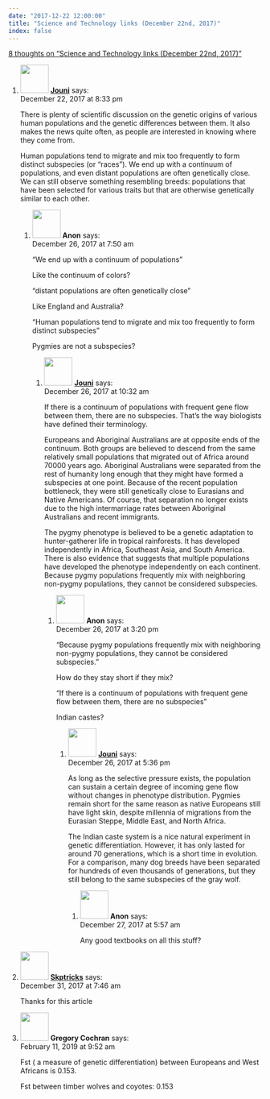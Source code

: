 ```yaml
---
date: "2017-12-22 12:00:00"
title: "Science and Technology links (December 22nd, 2017)"
index: false
---
```


[8 thoughts on &ldquo;Science and Technology links (December 22nd, 2017)&rdquo;](/lemire/blog/2017/12-22-science-and-technology-links-december-22nd-2017)

<ol class="comment-list">
<li id="comment-293867" class="comment even thread-even depth-1 parent">
<div class="comment-author vcard">
<img alt src="https://secure.gravatar.com/avatar/8af88bac916c9bf3f45831c114d30b0e?s=56&#038;d=mm&#038;r=g" srcset="https://secure.gravatar.com/avatar/8af88bac916c9bf3f45831c114d30b0e?s=112&#038;d=mm&#038;r=g 2x" class="avatar avatar-56 photo" height="56" width="56" decoding="async" /> <b class="fn"><a href="http://iki.fi/jouni.siren/" class="url" rel="ugc external nofollow">Jouni</a></b> <span class="says">says:</span> </div>
<div class="comment-metadata"><time datetime="2017-12-22T20:33:43+00:00">December 22, 2017 at 8:33 pm</time></a> </div>
<div class="comment-content">
<p>There is plenty of scientific discussion on the genetic origins of various human populations and the genetic differences between them. It also makes the news quite often, as people are interested in knowing where they come from.</p>
<p>Human populations tend to migrate and mix too frequently to form distinct subspecies (or &ldquo;races&rdquo;). We end up with a continuum of populations, and even distant populations are often genetically close. We can still observe something resembling breeds: populations that have been selected for various traits but that are otherwise genetically similar to each other.</p>
</div>
<ol class="children">
<li id="comment-294038" class="comment odd alt depth-2 parent">
<div class="comment-author vcard">
<img alt src="https://secure.gravatar.com/avatar/f256678460c5afe31bdab98049fcde6f?s=56&#038;d=mm&#038;r=g" srcset="https://secure.gravatar.com/avatar/f256678460c5afe31bdab98049fcde6f?s=112&#038;d=mm&#038;r=g 2x" class="avatar avatar-56 photo" height="56" width="56" decoding="async" /> <b class="fn">Anon</b> <span class="says">says:</span> </div>
<div class="comment-metadata"><time datetime="2017-12-26T07:50:51+00:00">December 26, 2017 at 7:50 am</time></a> </div>
<div class="comment-content">
<p>&ldquo;We end up with a continuum of populations&rdquo;</p>
<p>Like the continuum of colors?</p>
<p>&ldquo;distant populations are often genetically close&rdquo;</p>
<p>Like England and Australia?</p>
<p>&ldquo;Human populations tend to migrate and mix too frequently to form distinct subspecies&rdquo;</p>
<p>Pygmies are not a subspecies?</p>
</div>
<ol class="children">
<li id="comment-294040" class="comment even depth-3 parent">
<div class="comment-author vcard">
<img alt src="https://secure.gravatar.com/avatar/8af88bac916c9bf3f45831c114d30b0e?s=56&#038;d=mm&#038;r=g" srcset="https://secure.gravatar.com/avatar/8af88bac916c9bf3f45831c114d30b0e?s=112&#038;d=mm&#038;r=g 2x" class="avatar avatar-56 photo" height="56" width="56" loading="lazy" decoding="async" /> <b class="fn"><a href="http://iki.fi/jouni.siren/" class="url" rel="ugc external nofollow">Jouni</a></b> <span class="says">says:</span> </div>
<div class="comment-metadata"><time datetime="2017-12-26T10:32:15+00:00">December 26, 2017 at 10:32 am</time></a> </div>
<div class="comment-content">
<p>If there is a continuum of populations with frequent gene flow between them, there are no subspecies. That&rsquo;s the way biologists have defined their terminology.</p>
<p>Europeans and Aboriginal Australians are at opposite ends of the continuum. Both groups are believed to descend from the same relatively small populations that migrated out of Africa around 70000 years ago. Aboriginal Australians were separated from the rest of humanity long enough that they might have formed a subspecies at one point. Because of the recent population bottleneck, they were still genetically close to Eurasians and Native Americans. Of course, that separation no longer exists due to the high intermarriage rates between Aboriginal Australians and recent immigrants.</p>
<p>The pygmy phenotype is believed to be a genetic adaptation to hunter-gatherer life in tropical rainforests. It has developed independently in Africa, Southeast Asia, and South America. There is also evidence that suggests that multiple populations have developed the phenotype independently on each continent. Because pygmy populations frequently mix with neighboring non-pygmy populations, they cannot be considered subspecies.</p>
</div>
<ol class="children">
<li id="comment-294047" class="comment odd alt depth-4 parent">
<div class="comment-author vcard">
<img alt src="https://secure.gravatar.com/avatar/f256678460c5afe31bdab98049fcde6f?s=56&#038;d=mm&#038;r=g" srcset="https://secure.gravatar.com/avatar/f256678460c5afe31bdab98049fcde6f?s=112&#038;d=mm&#038;r=g 2x" class="avatar avatar-56 photo" height="56" width="56" loading="lazy" decoding="async" /> <b class="fn">Anon</b> <span class="says">says:</span> </div>
<div class="comment-metadata"><time datetime="2017-12-26T15:20:38+00:00">December 26, 2017 at 3:20 pm</time></a> </div>
<div class="comment-content">
<p>&ldquo;Because pygmy populations frequently mix with neighboring non-pygmy populations, they cannot be considered subspecies.&rdquo;</p>
<p>How do they stay short if they mix?</p>
<p>&ldquo;If there is a continuum of populations with frequent gene flow between them, there are no subspecies&rdquo;</p>
<p>Indian castes?</p>
</div>
<ol class="children">
<li id="comment-294052" class="comment even depth-5 parent">
<div class="comment-author vcard">
<img alt src="https://secure.gravatar.com/avatar/8af88bac916c9bf3f45831c114d30b0e?s=56&#038;d=mm&#038;r=g" srcset="https://secure.gravatar.com/avatar/8af88bac916c9bf3f45831c114d30b0e?s=112&#038;d=mm&#038;r=g 2x" class="avatar avatar-56 photo" height="56" width="56" loading="lazy" decoding="async" /> <b class="fn"><a href="http://iki.fi/jouni.siren/" class="url" rel="ugc external nofollow">Jouni</a></b> <span class="says">says:</span> </div>
<div class="comment-metadata"><time datetime="2017-12-26T17:36:52+00:00">December 26, 2017 at 5:36 pm</time></a> </div>
<div class="comment-content">
<p>As long as the selective pressure exists, the population can sustain a certain degree of incoming gene flow without changes in phenotype distribution. Pygmies remain short for the same reason as native Europeans still have light skin, despite millennia of migrations from the Eurasian Steppe, Middle East, and North Africa.</p>
<p>The Indian caste system is a nice natural experiment in genetic differentiation. However, it has only lasted for around 70 generations, which is a short time in evolution. For a comparison, many dog breeds have been separated for hundreds of even thousands of generations, but they still belong to the same subspecies of the gray wolf.</p>
</div>
<ol class="children">
<li id="comment-294068" class="comment odd alt depth-6">
<div class="comment-author vcard">
<img alt src="https://secure.gravatar.com/avatar/f256678460c5afe31bdab98049fcde6f?s=56&#038;d=mm&#038;r=g" srcset="https://secure.gravatar.com/avatar/f256678460c5afe31bdab98049fcde6f?s=112&#038;d=mm&#038;r=g 2x" class="avatar avatar-56 photo" height="56" width="56" loading="lazy" decoding="async" /> <b class="fn">Anon</b> <span class="says">says:</span> </div>
<div class="comment-metadata"><time datetime="2017-12-27T05:57:33+00:00">December 27, 2017 at 5:57 am</time></a> </div>
<div class="comment-content">
<p>Any good textbooks on all this stuff?</p>
</div>
</li>
</ol>
</li>
</ol>
</li>
</ol>
</li>
</ol>
</li>
</ol>
</li>
<li id="comment-294255" class="comment even thread-odd thread-alt depth-1">
<div class="comment-author vcard">
<img alt src="https://secure.gravatar.com/avatar/d22e32a3ea5f2c4ab3a8acc8a9b75e6f?s=56&#038;d=mm&#038;r=g" srcset="https://secure.gravatar.com/avatar/d22e32a3ea5f2c4ab3a8acc8a9b75e6f?s=112&#038;d=mm&#038;r=g 2x" class="avatar avatar-56 photo" height="56" width="56" loading="lazy" decoding="async" /> <b class="fn"><a href="http://www.skptricks.com/p/php.html" class="url" rel="ugc external nofollow">Skptricks</a></b> <span class="says">says:</span> </div>
<div class="comment-metadata"><time datetime="2017-12-31T07:46:03+00:00">December 31, 2017 at 7:46 am</time></a> </div>
<div class="comment-content">
<p>Thanks for this article</p>
</div>
</li>
<li id="comment-387701" class="comment odd alt thread-even depth-1">
<div class="comment-author vcard">
<img alt src="https://secure.gravatar.com/avatar/950b054f0363f56b8efb2b4058f2c1a1?s=56&#038;d=mm&#038;r=g" srcset="https://secure.gravatar.com/avatar/950b054f0363f56b8efb2b4058f2c1a1?s=112&#038;d=mm&#038;r=g 2x" class="avatar avatar-56 photo" height="56" width="56" loading="lazy" decoding="async" /> <b class="fn">Gregory Cochran</b> <span class="says">says:</span> </div>
<div class="comment-metadata"><time datetime="2019-02-11T09:52:31+00:00">February 11, 2019 at 9:52 am</time></a> </div>
<div class="comment-content">
<p>Fst ( a measure of genetic differentiation) between Europeans and West Africans is 0.153.</p>
<p>Fst between timber wolves and coyotes: 0.153</p>
</div>
</li>
</ol>

